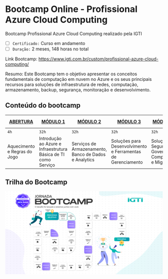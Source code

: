 # Bootcamp Online - Profissional Azure Cloud Computing
 Bootcamp Profissional Azure Cloud Computing realizado pela IGTI

- [ ] ``` Certificado: ``` Curso em andamento
- [ ] ``` Duração: ``` 2 meses, 148 horas no total

Link Bootcamp: https://www.igti.com.br/custom/profissional-azure-cloud-computing/

Resumo: Este Bootcamp tem o objetivo apresentar os conceitos fundamentais de computação em nuvem no Azure e os seus principais recursos para soluções de infraestrutura de redes, computação, armazenamento, backup, segurança, monitoração e desenvolvimento.

## Conteúdo do bootcamp

| [ABERTURA](https://github.com/masedos/Bootcamp-Engenharia-de-Dados/tree/main/Abertura) | [MÓDULO 1](https://github.com/masedos/Bootcamp-Engenharia-de-Dados/tree/main/M%C3%B3dulo%201)| [MÓDULO 2](https://github.com/masedos/Bootcamp-Engenharia-de-Dados/tree/main/M%C3%B3dulo%202) | [MÓDULO 3](https://github.com/masedos/Bootcamp-Engenharia-de-Dados/tree/main/M%C3%B3dulo%203) | [MÓDULO 4](https://github.com/masedos/Bootcamp-Engenharia-de-Dados/tree/main/M%C3%B3dulo%204) | [DESAFIO FINAL](https://github.com/masedos/Bootcamp-Engenharia-de-Dados/tree/main/M%C3%B3dulo%205)|
|---------|--------|---------|---------|---------|-------------|
|`4h`     |`32h`   |`32h`    |`32h`    |`32h`    |`12h`        |   
|Aquecimento e Regras do Jogo |Introdução ao Azure e Infraestrutura Básica de TI como Serviço|Serviços de Armazenamento, Banco de Dados e Analytics| Soluções para Desenvolvimento e Ferramentas de Gerenciamento |Soluções de Segurança, Governança, Compliance e Migração|Desafio Final| |Visão geral da dinâmica do curso, conteúdos e ferramentas utilizadas. |Introdução ao Azure; Marketplace do Azure; Overview dos Serviços do Azure (Big Picture); Azure Account, Management Groups, Subscriptions e Resource Groups; Azure Resource Manager; Infraestrutura global do Azure, Regiões, Áreas Geográficas; Zonas de Disponibilidade e Azure Edge Zones Serviços de Computação Básica (Azure Virtual Machines, Azure Virtual Machine Scale Sets, Azure Container Instances, Azure Kubernetes Service e Windows Virtual Desktop) Serviços de Rede do Azure; Software as a Service no Azure;Planejamento e Gerenciamento de Custos no Azure; SLAs e Ciclo de Vida dos Serviços do Azure|Discos, Azure Blob Storage, Azure File Storage, Azure Table Storage, e Camadas de Acesso (Hot / Cool / Archive); IaaS para Bancos de Dados; Azure SQL Database; Azure SQL Managed Instance; Azure CosmosDB ;Azure Database para MySQL, MariaDB, PostgreSQL e Redis; Azure Time Series Insights.; Elastic Stack no Azure; Introdução à Data Analytics no Azure; Serviços do Azure para Datawarehouse Moderno / Big Data (Azure Data Factory, Azure Data Lake Storage, Azure; Databricks, Azure Synapse Analytics, Azure Analysis Services, Azure HDInsight); Azure Purview; Serviços de IA e Machine Learning (Cognitive Services).|Azure DevOps e GitHub; Azure DevTest Labs; Azure App Service;Azure Functions e Azure Logic Apps;Azure IoT Hub, IoT Central e Azure Sphere; Azure Power Platform (Power Apps, Power Automate, PowerBI e Power Virtual Agents).  Ferramentas para Gerenciamento e Configuração de Ambientes no Azure (Azure Portal, Azure Mobile App, Azure PowerShell, Azure CLI, Cloud Shell, Templates ARM); Soluções para Infraestrutura como Código (IaC) no Azure. |Azure Security Center; Estratégia de Governança de Assinaturas; Compliance no Azure (Categorias de conformidade, Azure Trust Center, Azure Compliance Documentation, Azure Government, Azure China 21Vianet) Soluções para LGPD no Azure;Azure Cloud Adoption Framework;Planejamento e Migração para o Azure (Estratégias e Ferramentas). |Conclusão da aplicação final.|

## Trilha do Bootcamp

[![](https://github.com/JorgeCandido/Bootcamp-Profissional-Azure-Cloud-Computing/blob/main/Trilhas%20Azure%20Cloud%20Computing.png)](https://www.linkedin.com/in/jorgecandido/)
